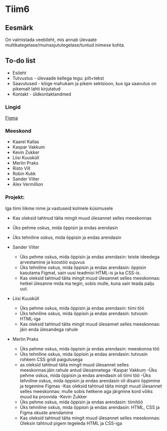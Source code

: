 # Tiim6


## Eesmärk 

On valmistada veebileht, mis annab ülevaate multikategelase/muinasjututegelase/tuntud inimese kohta.

## To-do list

- Esileht
- Tutvustus - ülevaade kellega tegu: pilt+tekst
- Saavutused - kõige mahukam ja pikem sektsioon, kus iga saavutus on pikemalt lahti kirjutatud
- Kontakt - üldkontaktandmed


### Lingid
[Figma](https://www.figma.com/team_invite/redeem/5zj85WtUyhB1Z1kYqJryhS)


### Meeskond

- Kaarel Kallas
- Kaspar Vakkum
- Kevin Zukker
- Liisi Kuusküll
- Merlin Praks
- Risto Vill
- Robin Kukk
- Sander Vilter
- Alex Vermillion

### Projekt:

Iga tiimi liikme nime ja vastuseid kolmele küsimusele
- Kas oleksid tahtnud täita mingit muud ülesannet selles meeskonnas
- Üks pehme oskus, mida õppisin ja endas arendasin
- Üks tehniline oskus, mida õppisin ja endas arendasin


- Sander Vilter
     - Üks pehme oskus, mida õppisin ja endas arendasin: teiste ideedega arvestamine ja koostöö sujuvus
     - Üks tehniline oskus, mida õppisin ja endas arendasin: õppisin kasutama Figmat, sain uusi teadmisi HTML-is ja ka CSS-is.
     - Kas oleksid tahtnud täita mingit muud ülesannet selles meeskonnas: hetkel ülesanne mida ma tegin, sobis mulle, kuna sain teada palju uut.

- Liisi Kuusküll
     - Üks pehme oskus, mida õppisin ja endas arendasin: tiimi töö
     - Üks tehniline oskus, mida õppisin ja endas arendasin: tutvusin HTML-iga
     - Kas oleksid tahtnud täita mingit muud ülesannet selles meeskonnas: jäin enda ülesandega rahule
     
- Merlin Praks
     - Üks pehme oskus, mida õppisin ja endas arendasin: meeskonna töö
     - Üks tehniline oskus, mida õppisin ja endas arendasin: tutvusin rohkem CSS gridi paigutusega
     - as oleksid tahtnud täita mingit muud ülesannet selles meeskonnas:jäin rahule antud ülesannetega 
-Kaspar Vakkum 
     -Üks pehme oskus, mida õppisin ja endas arendasin oli tiimi töö
     -Üks tehniline oskus, mida õppisin ja endas arendasin oli disaini õppimine ja tegemine Figmas
     -Kas oleksid tahtnud täita mingit muud ülesannet selles meeskonnas: mulle sobis hetkene aga järgmine kord võiks muud ka proovida
-Kevin Zukker
     - Üks pehme oskus, mida õppisin ja endas arendasin: tiimitöö
     - Üks tehniline oskus, mida õppisin ja endas arendasin: HTML, CSS ja Figma okuste arendamine
     - Kas oleksid tahtnud täita mingit muud ülesannet selles meeskonnas: Oleksin tahtnud pigem tegeleda HTML ja CSS-iga

